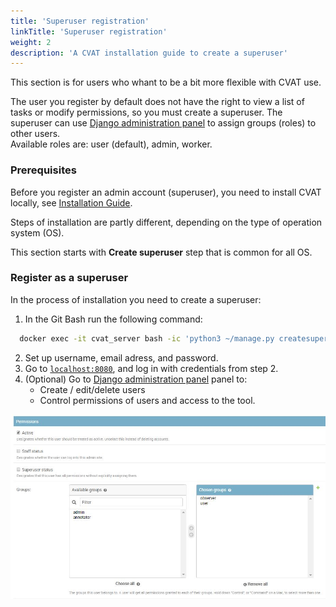 ```yaml
---
title: 'Superuser registration'
linkTitle: 'Superuser registration'
weight: 2
description: 'A CVAT installation guide to create a superuser'
---
```


This section is for users who whant to be a bit more flexible with CVAT use.

The user you register by default does not have the right to view a list of
tasks or modify permissions, so you must create a superuser.
The superuser can use [Django administration panel](http://localhost:8080/admin)
to assign groups (roles) to other users.
<br>Available roles are: user (default), admin, worker.

### Prerequisites

Before you register an admin account (superuser), you need to install CVAT locally,
see [Installation Guide](/docs/administration/basics/installation/).

Steps of installation are partly different, depending on the type of operation system (OS).

This section starts with **Create superuser** step that is common for all OS.

### Register as a superuser

In the process of installation you need to create a superuser:

1. In the Git Bash run the following command:

  ```bash
    docker exec -it cvat_server bash -ic 'python3 ~/manage.py createsuperuser'
  ```
2. Set up username, email adress, and password.
3. Go to [`localhost:8080`](http://localhost:8080), and log in with credentials from step 2.
4. (Optional) Go to [Django administration panel](http://localhost:8080/admin) panel to:
   - Create / edit/delete users
   - Control permissions of users and access to the tool.

  ![Django panel](/images/image115.jpg)